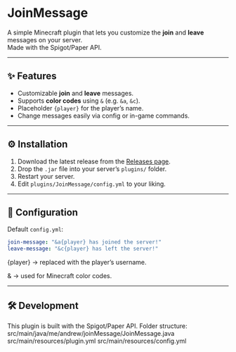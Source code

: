 # JoinMessage

A simple Minecraft plugin that lets you customize the **join** and **leave** messages on your server.  
Made with the Spigot/Paper API.

---

## ✨ Features
- Customizable **join** and **leave** messages.  
- Supports **color codes** using `&` (e.g. `&a`, `&c`).  
- Placeholder `{player}` for the player’s name.  
- Change messages easily via config or in-game commands.  

---

## ⚙️ Installation
1. Download the latest release from the [Releases page](../../releases).  
2. Drop the `.jar` file into your server’s `plugins/` folder.  
3. Restart your server.  
4. Edit `plugins/JoinMessage/config.yml` to your liking.  

---

## 📖 Configuration
Default `config.yml`:
```yaml
join-message: "&a{player} has joined the server!"
leave-message: "&c{player} has left the server!"
```
{player} → replaced with the player’s username.

& → used for Minecraft color codes.

---

## 🛠️ Development
This plugin is built with the Spigot/Paper API.
Folder structure: 
	src/main/java/me/andrew/joinMessage/JoinMessage.java
	src/main/resources/plugin.yml
	src/main/resources/config.yml

